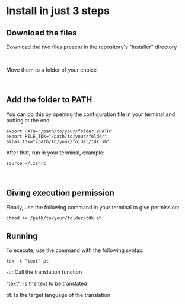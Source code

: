 # Install in just 3 steps 

## Download the files

Download the two files present in the repository's "installer" directory

<br>

Move them to a folder of your choice
  
<br>

## Add the folder to PATH

You can do this by opening the configuration file in your terminal and putting at the end:

    export PATH="/path/to/your/folder:$PATH"
    export FILE_TDK="/path/to/your/folder"
    alias tdk="/path/to/your/folder/tdk.sh"
  
After that, run in your terminal, example:

    source ~/.zshrc

<br>

## Giving execution permission

Finally, use the following command in your terminal to give permission:


    chmod +x /path/to/your/folder/tdk.sh

## Running

To execute, use the command with the following syntax:

    tdk -t "text" pt

-t : Call the translation function

"text": Is the text to be translated

pt: Is the target language of the translation
